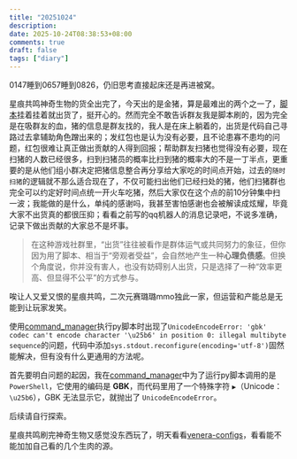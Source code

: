 ```yaml
---
title: "20251024"
description: 
date: 2025-10-24T08:38:53+08:00
comments: true
draft: false
tags: ["diary"]
---
```

0147睡到0657睡到0826，仍旧思考直接起床还是再进被窝。

星痕共鸣神奇生物的货全出完了，今天出的是金猪，算是最难出的两个之一了，[脚本](https://github.com/xxfttkx/StarResonanceAutoSwitchLine)挂着挂着就出货了，挺开心的。然而完全不敢告诉群友我是脚本刷的，因为完全是在吸群友的血，猪的信息是群友找的，我人是在床上躺着的，出货是代码自己寻路过去拿辅助角色蹭出来的；发红包也是认为没有必要，且不论患寡不患均的问题，红包很难让真正做出贡献的人得到回报；帮助群友扫猪也觉得没有必要，现在扫猪的人数已经很多，扫到扫猪员的概率比扫到猪的概率大的不是一丁半点，更重要的是从他们组小群决定把猪信息整合再分享给大家吃的时间点开始，过去的`随时扫猪`的逻辑就不那么适合现在了，不仅可能扫出他们已经扫处的猪，他们扫猪群也完全可以约定好时间点统一开火车吃猪，然后大家仅在这个点的前10分钟集中扫一波；我能做的是什么，单纯的感谢吗，我甚至害怕感谢也会被解读成炫耀，毕竟大家不出货真的都很压抑；看看之前写的qq机器人的消息记录吧，不说多准确，记录下做出贡献的大家总不是坏事。

> 在这种游戏社群里，“出货”往往被看作是群体运气或共同努力的象征，但你因为用了脚本、相当于“旁观者受益”，会自然地产生一种**心理负债感**。但换个角度说，你并没有害人，也没有妨碍别人出货，只是选择了一种“效率更高、但显得不公平”的方式参与。

唉让人又爱又恨的星痕共鸣，二次元赛璐璐mmo独此一家，但运营和产能总是无能到让玩家发笑。

使用[command_manager](https://github.com/xxfttkx/command_manager)执行py脚本时出现了`UnicodeEncodeError: 'gbk' codec can't encode character '\u25b6' in position 0: illegal multibyte sequence`的问题，代码中添加`sys.stdout.reconfigure(encoding='utf-8')`固然能解决，但有没有什么更通用的方法呢。

首先要明白问题的起因，我在[command_manager](https://github.com/xxfttkx/command_manager)中为了运行py脚本调用的是`PowerShell`，它使用的编码是 **GBK**，而代码里用了一个特殊字符 `▶`（Unicode：`\u25b6`），GBK 无法显示它，就抛出了 `UnicodeEncodeError`。

后续请自行探索。

星痕共鸣刷完神奇生物又感觉没东西玩了，明天看看[venera-configs](https://github.com/venera-app/venera-configs)，看看能不能加加自己看的几个生肉的源。


